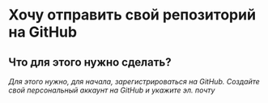 # Хочу отправить свой репозиторий на GitHub

## Что для этого нужно сделать?
*Для этого нужно, для начала, зарегистрироваться на GitHub. Создайте свой персональный аккаунт на GitHub и укажите эл. почту*

